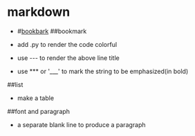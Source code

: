 markdown
====
* #[bookbark](#list)
##bookmark

* add .py to render the code colorful
* use --- to render the above line title
* use *** or '___' to mark the string to be emphasized(in bold) 

##list
* make a table

##font and paragraph
* a separate blank line to produce a paragraph
